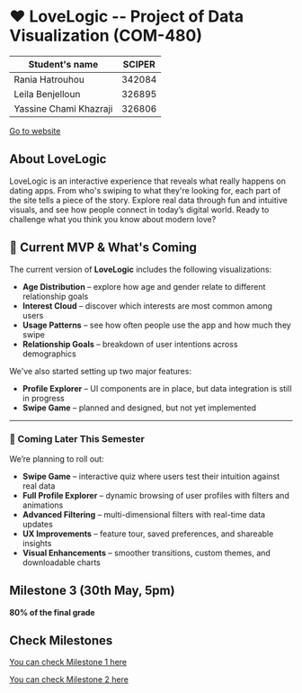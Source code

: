 # ❤️ LoveLogic -- Project of Data Visualization (COM-480)

| Student's name | SCIPER |
| -------------- | ------ |
| Rania Hatrouhou| 342084|
| Leila Benjelloun| 326895|
|Yassine Chami Khazraji |326806 |


[Go to website](https://love-logic-raniahtr-ranias-projects-cea5148e.vercel.app)


## About LoveLogic

LoveLogic is an interactive experience that reveals what really happens on dating apps. From who's swiping to what they're looking for, each part of the site tells a piece of the story. Explore real data through fun and intuitive visuals, and see how people connect in today’s digital world. Ready to challenge what you think you know about modern love?

## 🚧 Current MVP & What's Coming

The current version of **LoveLogic** includes the following visualizations:

- **Age Distribution** – explore how age and gender relate to different relationship goals  
- **Interest Cloud** – discover which interests are most common among users  
- **Usage Patterns** – see how often people use the app and how much they swipe  
- **Relationship Goals** – breakdown of user intentions across demographics  

We've also started setting up two major features:

- **Profile Explorer** – UI components are in place, but data integration is still in progress  
- **Swipe Game** – planned and designed, but not yet implemented  

---

### 🔮 Coming Later This Semester

We’re planning to roll out:

- **Swipe Game** – interactive quiz where users test their intuition against real data  
- **Full Profile Explorer** – dynamic browsing of user profiles with filters and animations  
- **Advanced Filtering** – multi-dimensional filters with real-time data updates  
- **UX Improvements** – feature tour, saved preferences, and shareable insights  
- **Visual Enhancements** – smoother transitions, custom themes, and downloadable charts  


## Milestone 3 (30th May, 5pm)

**80% of the final grade**


## Check Milestones

[You can check Milestone 1 here](milestones/Milestone1_Viz212.pdf)

[You can check Milestone 2 here](milestones/Milestone2_Viz212-2.pdf)

